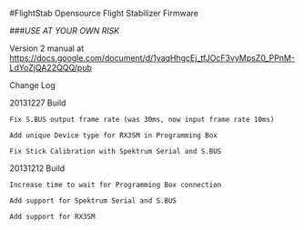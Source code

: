 #FlightStab
Opensource Flight Stabilizer Firmware

###*USE AT YOUR OWN RISK*

Version 2 manual at https://docs.google.com/document/d/1yaqHhgcEj_tfJOcF3vyMpsZ0_PPnM-LdYoZjQA22QQQ/pub

Change Log

20131227 Build

	Fix S.BUS output frame rate (was 30ms, now input frame rate 10ms)
	
	Add unique Device type for RX3SM in Programming Box
	
	Fix Stick Calibration with Spektrum Serial and S.BUS
	
20131212 Build

	Increase time to wait for Programming Box connection
	
	Add support for Spektrum Serial and S.BUS
	
	Add support for RX3SM
	

